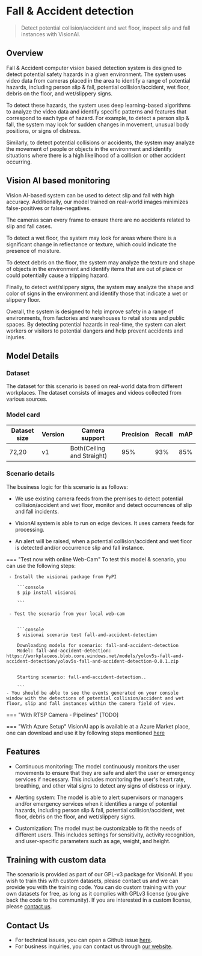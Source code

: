# Fall & Accident detection

> Detect potential collision/accident and wet floor, inspect slip and fall instances with VisionAI.


## Overview

Fall & Accident computer vision based detection system is designed to detect potential safety hazards in a given environment. The system uses video data from cameras placed in the area to identify a range of potential hazards, including person slip & fall, potential collision/accident, wet floor, debris on the floor, and wet/slippery signs.

To detect these hazards, the system uses deep learning-based algorithms to analyze the video data and identify specific patterns and features that correspond to each type of hazard. For example, to detect a person slip & fall, the system may look for sudden changes in movement, unusual body positions, or signs of distress.

Similarly, to detect potential collisions or accidents, the system may analyze the movement of people or objects in the environment and identify situations where there is a high likelihood of a collision or other accident occurring.


## Vision AI based monitoring 

Vision AI-based system can be used to detect slip and fall with high accuracy. Additionally, our model trained on real-world images minimizes false-positives or false-negatives.  

The cameras scan every frame to ensure there are no accidents related to slip and fall cases. 

To detect a wet floor, the system may look for areas where there is a significant change in reflectance or texture, which could indicate the presence of moisture.

To detect debris on the floor, the system may analyze the texture and shape of objects in the environment and identify items that are out of place or could potentially cause a tripping hazard.

Finally, to detect wet/slippery signs, the system may analyze the shape and color of signs in the environment and identify those that indicate a wet or slippery floor.

Overall, the system is designed to help improve safety in a range of environments, from factories and warehouses to retail stores and public spaces. By detecting potential hazards in real-time, the system can alert workers or visitors to potential dangers and help prevent accidents and injuries.

## Model Details

### Dataset

The dataset for this scenario is based on real-world data from different workplaces. The dataset consists of images and videos collected from various sources. 

### Model card

 <div class="table">
    <table class="fl-table">
        <thead>
        <tr><th>Dataset size</th>
            <th>Version</th>
            <th>Camera support</th>
            <th>Precision</th>
            <th>Recall</th>
            <th> mAP  </th>  
        </thead>
        <tbody>
        <tr>
            <td>72,20</td>
            <td>v1</td>
            <td>Both(Ceiling and Straight)</td>
            <td>95% </td>
            <td>93% </td>
            <td>85% </td>
        </tr>
        </tbody>
    </table>
</div>

### Scenario details


The business logic for this scenario is as follows:

- We use existing camera feeds from the premises to detect potential collision/accident and wet floor, monitor and detect occurrences of slip and fall incidents.  

- VisionAI system is able to run on edge devices. It uses camera feeds for processing.

- An alert will be raised, when a potential collision/accident and wet floor is detected and/or occurrence slip and fall instance.

=== "Test now with online Web-Cam"
     To test this model & scenario, you can use the following steps:

     - Install the visionai package from PyPI
     
        ```console
        $ pip install visionai
        
        ```
     
     - Test the scenario from your local web-cam
     

        ```console
        $ visionai scenario test fall-and-accident-detection

        Downloading models for scenario: fall-and-accident-detection
        Model: fall-and-accident-detection: https://workplaceos.blob.core.windows.net/models/yolov5s-fall-and-accident-detection/yolov5s-fall-and-accident-detection-0.0.1.zip
        

        Starting scenario: fall-and-accident-detection..

        ```
    - You should be able to see the events generated on your console window with the detections of potential collision/accident and wet floor, slip and fall instances within the camera field of view.

=== "With RTSP Camera - Pipelines"
     [TODO]
 
=== "With Azure Setup"
     VisionAI app is available at a Azure Market place, one can download and use it by following steps mentioned [here](../overview/azure-managed-app.md)




## Features

- Continuous monitoring: The model continuously monitors the user movements to ensure that they are safe and alert the user or emergency services if necessary. This includes monitoring the user's heart rate, breathing, and other vital signs to detect any signs of distress or injury.

- Alerting system: The model is able to alert supervisors or managers and/or emergency services when it identifies a range of potential hazards, including person slip & fall, potential collision/accident, wet floor, debris on the floor, and wet/slippery signs.

- Customization: The model must be customizable to fit the needs of different users. This includes settings for sensitivity, activity recognition, and user-specific parameters such as age, weight, and height.


## Training with custom data

The scenario is provided as part of our GPL-v3 package for VisionAI. If you wish to train this with custom datasets, please contact us and we can provide you with the training code. You can do custom training with your own datasets for free, as long as it complies with GPLv3 license (you give back the code to the community). If you are interested in a custom license, please [contact us](../company/contact.md).


## Contact Us

- For technical issues, you can open a Github issue [here](https://github.com/visionify/visionai).
- For business inquiries, you can contact us through [our website](https://visionify.ai/contact-us/).